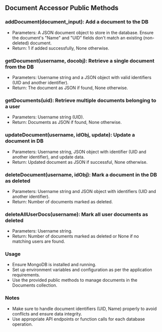 ## Document Accessor Public Methods
### addDocument(document_input): Add a document to the DB
* Parameters: A JSON document object to store in the database. Ensure the document's "Name" and "UID" fields don't match an existing (non-deleted) document.
* Return: 1 if added successfully, None otherwise.

### getDocument(username, docobj): Retrieve a single document from the DB
* Parameters: Username string and a JSON object with valid identifiers (UID and another identifier).
* Return: The document as JSON if found, None otherwise.

### getDocuments(uid): Retrieve multiple documents belonging to a user
* Parameters: Username string (UID).
* Return: Documents as JSON if found, None otherwise.

### updateDocument(username, idObj, update): Update a document in DB
* Parameters: Username string, JSON object with identifier (UID and another identifier), and update data.
* Return: Updated document as JSON if successful, None otherwise.

### deleteDocument(username, idObj): Mark a document in the DB as deleted
* Parameters: Username string and JSON object with identifiers (UID and another identifier).
* Return: Number of documents marked as deleted.

### deleteAllUserDocs(username): Mark all user documents as deleted
* Parameters: Username string.
* Return: Number of documents marked as deleted or None if no matching users are found.

### Usage
* Ensure MongoDB is installed and running.
* Set up environment variables and configuration as per the application requirements.
* Use the provided public methods to manage documents in the Documents collection.

### Notes
* Make sure to handle document identifiers (UID, Name) properly to avoid conflicts and ensure data integrity.
* Use appropriate API endpoints or function calls for each database operation.
